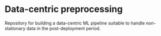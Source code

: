 # Data-centric preprocessing

Repository for building a data-centric ML pipeline suitable to handle non-stationary data in the post-deployment period.
